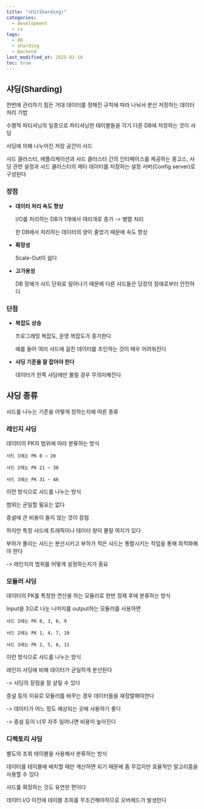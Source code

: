 ```yaml
---
title: "샤딩(Sharding)"
categories:
  - development
  - cs
tags:
  - DB
  - sharding
  - Backend
last_modified_at: 2025-03-10
toc: true
---
```


## 샤딩(Sharding)

한번에 관리하기 힘든 거대 데이터를 정해진 규칙에 따라 나눠서 분산 저장하는 데이터 처리 기법

수평적 파티셔닝의 일종으로 파티셔닝한 테이블들을 각기 다른 DB에 저장하는 것이 샤딩

샤딩에 의해 나누어진 저장 공간이 샤드

샤드 클러스터, 애플리케이션과 샤드 클러스터 간의 인터페이스를 제공하는 몽고스, 샤딩 관련 설정과 샤드 클러스터의 메타 데이터를 저장하는 설정 서버(Config server)로 구성된다

### 장점

- **데이터 처리 속도 향상**

    I/O를 처리하는 DB가 1개에서 여러개로 증가 -> 병렬 처리

    한 DB에서 처리하는 데이터의 양이 줄었기 때문에 속도 향상

- **확장성**

    Scale-Out이 쉽다

- **고가용성**

    DB 장애가 샤드 단위로 일어나기 때문에 다른 샤드들은 당장의 장애로부터 안전하다

### 단점

- **복잡도 상승**

    프로그래밍 복잡도,  운영 복잡도가 증가한다

    예를 들어 여러 샤드에 걸친 데이터를 조인하는 것이 매우 어려워진다

- **샤딩 기준을 잘 잡아야 한다**

    데이터가 한쪽 샤딩에만 몰릴 경우 무의미해진다

## 샤딩 종류

샤드를 나누는 기준을 어떻게 정하는지에 따른 종류

### 레인지 샤딩

데이터의 PK의 범위에 따라 분류하는 방식

```plaintext
샤드 1에는 PK 0 ~ 20

샤드 2에는 PK 21 ~ 30

샤드 3에는 PK 31 ~ 46
```

이런 방식으로 샤드를 나누는 방식

범위는 균일할 필요는 없다

증설에 큰 비용이 들지 않는 것이 장점

하지만 특정 샤드에 트래픽이나 데이터 량이 몰릴 여지가 있다

부하가 몰리는 샤드는 분산시키고 부하가 적은 샤드는 통합시키는 작업을 통해 최적화해야 한다

-> 레인지의 범위를 어떻게 설정하는지가 중요

### 모듈러 샤딩

데이터의 PK를 특정한 연산을 하는 모듈러로 한번 정제 후에 분류하는 방식

Input을 3으로 나눈 나머지를 output하는 모듈러를 사용하면

```plaintext
샤드 1에는 PK 0, 3, 6, 9

샤드 2에는 PK 1, 4, 7, 10

샤드 3에는 PK 2, 5, 8, 11
```

이런 방식으로 샤드를 나누는 방식

레인지 샤딩에 비해 데이터가 균일하게 분산된다

-> 샤딩의 장점을 잘 살릴 수 있다

증설 등의 이유로 모듈러를 바꾸는 경우 데이터들을 재정렬해야한다

-> 데이터가 어느 정도 예상되는 곳에 사용하기 좋다

-> 증설 등이 너무 자주 일어나면 비용이 높아진다

### 디렉토리 샤딩

별도의 조회 테이블을 사용해서 분류하는 방식

데이터를 테이블에 배치할 때만 계산하면 되기 때문에 좀 무겁지만 효율적인 알고리즘을 사용할 수 있다

샤드를 확장하는 것도 유연한 편이다

데이터 I/O 이전에 테이블 조회를 무조건해야하므로 오버헤드가 발생한다
